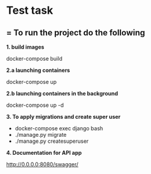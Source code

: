 # Test task
=
To run the project do the following
-
**1. build images**

docker-compose build

**2.a launching containers**

docker-compose up

**2.b launching containers in the background**

docker-compose up -d

**3. To apply migrations and create super user**

- docker-compose exec django bash
- ./manage.py migrate
- ./manage.py createsuperuser

**4. Documentation for API app**

http://0.0.0.0:8080/swagger/